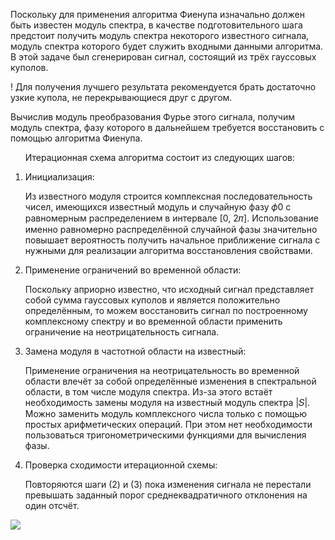 <p>Поскольку для применения алгоритма Фиенупа изначально должен быть известен модуль спектра, в качестве подготовительного шага предстоит получить модуль спектра некоторого известного сигнала, модуль спектра которого будет служить входными данными алгоритма. В этой задаче был сгенерирован сигнал, состоящий из трёх гауссовых куполов.</p>
<p>! Для получения лучшего результата рекомендуется брать достаточно узкие купола, не перекрывающиеся друг с другом.</p>
<p>Вычислив модуль преобразования Фурье этого сигнала, получим модуль спектра, фазу которого в дальнейшем требуется восстановить с помощью алгоритма Фиенупа.</p>
<ol>Итерационная схема алгоритма состоит из следующих шагов:
<li><p>Инициализация:</p>
Из известного модуля строится комплексная последовательность чисел, имеющихся известный модуль и случайную фазу 𝜙0 с равномерным распределением в интервале [0, 2𝜋]. Использование именно равномерно распределённой случайной фазы значительно повышает вероятность получить начальное приближение сигнала с нужными для реализации алгоритма восстановления свойствами.</li>
<li><p>Применение ограничений во временной области:</p>
Поскольку априорно известно, что исходный сигнал представляет собой сумма гауссовых куполов и является положительно определённым, то можем восстановить сигнал по построенному комплексному спектру и во временной области применить ограничение на неотрицательность сигнала.</li>
<li><p>Замена модуля в частотной области на известный:</p>
Применение ограничения на неотрицательность во временной области влечёт за собой определённые изменения в спектральной области, в том числе модуля спектра. Из-за этого встаёт необходимость замены модуля на известный модуль спектра |𝑆|. Можно заменить модуль комплексного числа только с помощью простых арифметических операций. При этом нет необходимости пользоваться тригонометрическими функциями для вычисления фазы.</li>
<li><p>Проверка сходимости итерационной схемы:</p> 
Повторяются шаги (2) и (3) пока изменения сигнала не перестали превышать заданный порог среднеквадратичного отклонения на один отсчёт.</li></ol>
</p>
<img src="https://github.com/katefaltina/Fienup-algorithm/assets/125446752/72cd7972-203b-4518-909b-45b13449c4fb">
